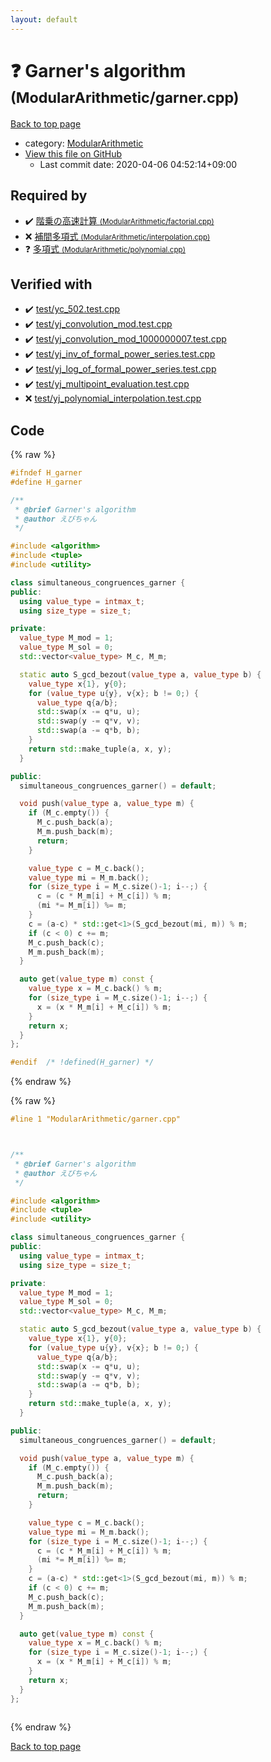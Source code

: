 ```yaml
---
layout: default
---
```


<!-- mathjax config similar to math.stackexchange -->
<script type="text/javascript" async
  src="https://cdnjs.cloudflare.com/ajax/libs/mathjax/2.7.5/MathJax.js?config=TeX-MML-AM_CHTML">
</script>
<script type="text/x-mathjax-config">
  MathJax.Hub.Config({
    TeX: { equationNumbers: { autoNumber: "AMS" }},
    tex2jax: {
      inlineMath: [ ['$','$'] ],
      processEscapes: true
    },
    "HTML-CSS": { matchFontHeight: false },
    displayAlign: "left",
    displayIndent: "2em"
  });
</script>

<script type="text/javascript" src="https://cdnjs.cloudflare.com/ajax/libs/jquery/3.4.1/jquery.min.js"></script>
<script src="https://cdn.jsdelivr.net/npm/jquery-balloon-js@1.1.2/jquery.balloon.min.js" integrity="sha256-ZEYs9VrgAeNuPvs15E39OsyOJaIkXEEt10fzxJ20+2I=" crossorigin="anonymous"></script>
<script type="text/javascript" src="../../assets/js/copy-button.js"></script>
<link rel="stylesheet" href="../../assets/css/copy-button.css" />


# :question: Garner's algorithm <small>(ModularArithmetic/garner.cpp)</small>

<a href="../../index.html">Back to top page</a>

* category: <a href="../../index.html#495e431c85de4c533fce4ff12db613fe">ModularArithmetic</a>
* <a href="{{ site.github.repository_url }}/blob/master/ModularArithmetic/garner.cpp">View this file on GitHub</a>
    - Last commit date: 2020-04-06 04:52:14+09:00




## Required by

* :heavy_check_mark: <a href="factorial.cpp.html">階乗の高速計算 <small>(ModularArithmetic/factorial.cpp)</small></a>
* :x: <a href="interpolation.cpp.html">補間多項式 <small>(ModularArithmetic/interpolation.cpp)</small></a>
* :question: <a href="polynomial.cpp.html">多項式 <small>(ModularArithmetic/polynomial.cpp)</small></a>


## Verified with

* :heavy_check_mark: <a href="../../verify/test/yc_502.test.cpp.html">test/yc_502.test.cpp</a>
* :heavy_check_mark: <a href="../../verify/test/yj_convolution_mod.test.cpp.html">test/yj_convolution_mod.test.cpp</a>
* :heavy_check_mark: <a href="../../verify/test/yj_convolution_mod_1000000007.test.cpp.html">test/yj_convolution_mod_1000000007.test.cpp</a>
* :heavy_check_mark: <a href="../../verify/test/yj_inv_of_formal_power_series.test.cpp.html">test/yj_inv_of_formal_power_series.test.cpp</a>
* :heavy_check_mark: <a href="../../verify/test/yj_log_of_formal_power_series.test.cpp.html">test/yj_log_of_formal_power_series.test.cpp</a>
* :heavy_check_mark: <a href="../../verify/test/yj_multipoint_evaluation.test.cpp.html">test/yj_multipoint_evaluation.test.cpp</a>
* :x: <a href="../../verify/test/yj_polynomial_interpolation.test.cpp.html">test/yj_polynomial_interpolation.test.cpp</a>


## Code

<a id="unbundled"></a>
{% raw %}
```cpp
#ifndef H_garner
#define H_garner

/**
 * @brief Garner's algorithm
 * @author えびちゃん
 */

#include <algorithm>
#include <tuple>
#include <utility>

class simultaneous_congruences_garner {
public:
  using value_type = intmax_t;
  using size_type = size_t;

private:
  value_type M_mod = 1;
  value_type M_sol = 0;
  std::vector<value_type> M_c, M_m;

  static auto S_gcd_bezout(value_type a, value_type b) {
    value_type x{1}, y{0};
    for (value_type u{y}, v{x}; b != 0;) {
      value_type q{a/b};
      std::swap(x -= q*u, u);
      std::swap(y -= q*v, v);
      std::swap(a -= q*b, b);
    }
    return std::make_tuple(a, x, y);
  }

public:
  simultaneous_congruences_garner() = default;

  void push(value_type a, value_type m) {
    if (M_c.empty()) {
      M_c.push_back(a);
      M_m.push_back(m);
      return;
    }

    value_type c = M_c.back();
    value_type mi = M_m.back();
    for (size_type i = M_c.size()-1; i--;) {
      c = (c * M_m[i] + M_c[i]) % m;
      (mi *= M_m[i]) %= m;
    }
    c = (a-c) * std::get<1>(S_gcd_bezout(mi, m)) % m;
    if (c < 0) c += m;
    M_c.push_back(c);
    M_m.push_back(m);
  }

  auto get(value_type m) const {
    value_type x = M_c.back() % m;
    for (size_type i = M_c.size()-1; i--;) {
      x = (x * M_m[i] + M_c[i]) % m;
    }
    return x;
  }
};

#endif  /* !defined(H_garner) */

```
{% endraw %}

<a id="bundled"></a>
{% raw %}
```cpp
#line 1 "ModularArithmetic/garner.cpp"



/**
 * @brief Garner's algorithm
 * @author えびちゃん
 */

#include <algorithm>
#include <tuple>
#include <utility>

class simultaneous_congruences_garner {
public:
  using value_type = intmax_t;
  using size_type = size_t;

private:
  value_type M_mod = 1;
  value_type M_sol = 0;
  std::vector<value_type> M_c, M_m;

  static auto S_gcd_bezout(value_type a, value_type b) {
    value_type x{1}, y{0};
    for (value_type u{y}, v{x}; b != 0;) {
      value_type q{a/b};
      std::swap(x -= q*u, u);
      std::swap(y -= q*v, v);
      std::swap(a -= q*b, b);
    }
    return std::make_tuple(a, x, y);
  }

public:
  simultaneous_congruences_garner() = default;

  void push(value_type a, value_type m) {
    if (M_c.empty()) {
      M_c.push_back(a);
      M_m.push_back(m);
      return;
    }

    value_type c = M_c.back();
    value_type mi = M_m.back();
    for (size_type i = M_c.size()-1; i--;) {
      c = (c * M_m[i] + M_c[i]) % m;
      (mi *= M_m[i]) %= m;
    }
    c = (a-c) * std::get<1>(S_gcd_bezout(mi, m)) % m;
    if (c < 0) c += m;
    M_c.push_back(c);
    M_m.push_back(m);
  }

  auto get(value_type m) const {
    value_type x = M_c.back() % m;
    for (size_type i = M_c.size()-1; i--;) {
      x = (x * M_m[i] + M_c[i]) % m;
    }
    return x;
  }
};



```
{% endraw %}

<a href="../../index.html">Back to top page</a>

